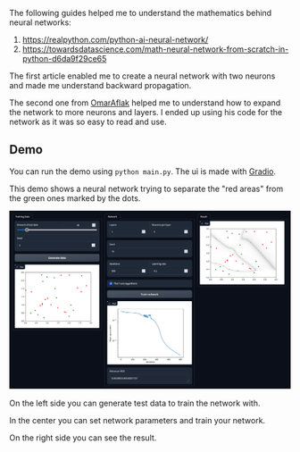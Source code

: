 The following guides helped me to understand the mathematics behind neural networks:

1. https://realpython.com/python-ai-neural-network/
2. https://towardsdatascience.com/math-neural-network-from-scratch-in-python-d6da9f29ce65

The first article enabled me to create a neural network with two neurons and made me understand backward propagation.

The second one from [OmarAflak](https://github.com/OmarAflak) helped me to understand how to expand the network to more neurons and layers. I ended up using his code for the network as it was so easy to read and use.

## Demo

You can run the demo using `python main.py`. The ui is made with [Gradio](https://gradio.app/).

This demo shows a neural network trying to separate the "red areas" from the green ones marked by the dots.

![alt text](images/preview.png "Gradio UI")

On the left side you can generate test data to train the network with.

In the center you can set network parameters and train your network.

On the right side you can see the result.
